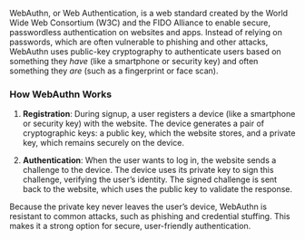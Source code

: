 WebAuthn, or Web Authentication, is a web standard created by the World Wide Web Consortium (W3C) and the FIDO Alliance to enable secure, passwordless authentication on websites and apps. Instead of relying on passwords, which are often vulnerable to phishing and other attacks, WebAuthn uses public-key cryptography to authenticate users based on something they *have* (like a smartphone or security key) and often something they *are* (such as a fingerprint or face scan).

### How WebAuthn Works
1. **Registration**: During signup, a user registers a device (like a smartphone or security key) with the website. The device generates a pair of cryptographic keys: a public key, which the website stores, and a private key, which remains securely on the device.

2. **Authentication**: When the user wants to log in, the website sends a challenge to the device. The device uses its private key to sign this challenge, verifying the user’s identity. The signed challenge is sent back to the website, which uses the public key to validate the response.

Because the private key never leaves the user’s device, WebAuthn is resistant to common attacks, such as phishing and credential stuffing. This makes it a strong option for secure, user-friendly authentication.